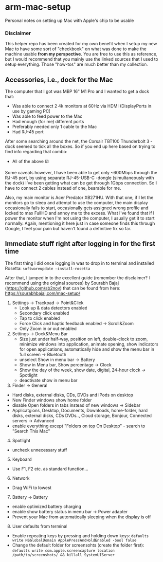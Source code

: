 # arm-mac-setup
Personal notes on setting up Mac with Apple's chip to be usable

### Disclaimer
This helper repo has been created for my own benefit when I setup my new Mac to have some sort of "checkbook" on what was done to make the machine usable **from my perspective**. You are free to use this as reference, but I would recommend that you mainly use the linked sources that I used to setup everything. Those "how-tos" are much better than my collection.

## Accessories, i.e., dock for the Mac
The computer that I got was MBP 16" M1 Pro and I wanted to get a dock that:
- Was able to connect 2 4k monitors at 60Hz via HDMI (DisplayPorts in use by gaming PC)
- Was able to feed power to the Mac
- Had enough (for me) different ports
- Preferably needed only 1 cable to the Mac
- Had RJ-45 port

After some searching around the net, the Corsair TBT100 Thunderbolt 3 -dock seemed to tick all the boxes. So if you end up here based on trying to find info regarding that combo:
- All of the above ☑️

Some caveats however, I have been able to get only ~600Mbps through the RJ-45 port, by using separate RJ-45-USB-C -dongle (simultaneously with the dock) I've been getting what can be get through 1Gbps connection. So I have to connect 2 cables instead of one, bearable for me.

Also, my main monitor is Acer Predator XB271HU. With that one, if I let the monitors go to sleep and attempt to use the computer, the main display occasionally fails to start, occasionally gets assigned wrong profile and locked to max FullHD and annoy me to the excess. What I've found that if I power the monitor when I'm not using the computer, I usually get it to start normally. Again, mentioning it here just in case someone finds this through Google, I feel your pain but haven't found a definitive fix so far.

## Immediate stuff right after logging in for the first time
The first thing I did once logging in was to drop in to terminal and installed Rosetta:
`softwareupdate –install-rosetta`

After that, I jumped in to the excellent guide (remember the disclaimer? I recommend using the original sources) by Sourabh Bajaj (https://github.com/sb2nov) that can be found from here: https://sourabhbajaj.com/mac-setup/

1. Settings -> Trackpad
    -> Point&Click
    - Look up & data detectors enabled
    - Secondary click enabled
    - Tap to click enabled
    - Force Click and haptic feedback enabled
    -> Scroll&Zoom
    - Only Zoom in or out enabled
2. Settings -> Dock&Menu Bar
    - Size just under half-way, position on left, double-clock to zoom, minimize windows into application, animate opening, show indicators for open applications, automatically hide and show the menu bar in full screen
    -> Bluetooth
    - unselect Show in menu bar
    -> Battery
    - Show in Menu bar, Show percentage
    -> Clock
    - Show the day of the week, show date, digital, 24-hour clock
    -> Spotlight
    - deactivate show in menu bar
3. Finder
  -> General
  - Hard disks, external disks, CDs, DVDs and iPods on desktop
  - New Finder windows show home folder
  - disable Open folders in tabs instead of new windows
  -> Sidebar
  - Applicatgions, Desktop, Documents, Downloads, home-folder, hard disks, external disks, CDs DVDs.., Cloud storage, Bonjour, Connected servers
  -> Advanced
  - enable everything except "Folders on top On Desktop" - search to "Search This Mac"
4. Spotlight
  - uncheck unnecessary stuff
5. Keyboard
  - Use F1, F2 etc. as standard function...
6. Network
  - Drag WiFi to lowest
7. Battery
  -> Battery
  - enable optimized battery charging
  - enable show battery status in menu bar
  -> Power adapter
  - Prevent your Mac from automatically sleeping when the display is off
8. User defaults from terminal
  - Enable repeating keys by pressing and holding down keys: `defaults write NSGlobalDomain ApplePressAndHoldEnabled -bool false`
  - Change the default folder for screensohts (create the folder first): `defaults write com.apple.screencapture location /path/to/screenshots/ && killall SystemUIServer`
